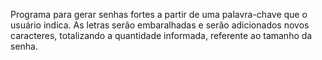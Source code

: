 Programa para gerar senhas fortes a partir de uma palavra-chave que o usuário indica.
As letras serão embaralhadas e serão adicionados novos caracteres, totalizando a quantidade informada, referente ao tamanho da senha.
